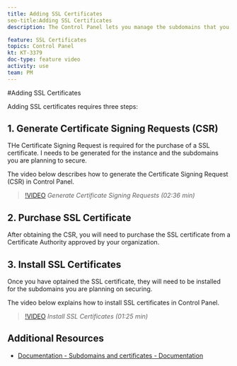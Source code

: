 ```yaml
---
title: Adding SSL Certificates
seo-title:Adding SSL Certificates
description: The Control Panel lets you manage the subdomains that you delegated to Adobe Campaign. You can view your subdomains, as well as request renewal of their certificates.

feature: SSL Certificates
topics: Control Panel
kt: KT-3379
doc-type: feature video
activity: use
team: PM
---
```


#Adding SSL Certificates

Adding SSL certificates requires three steps:

## 1. Generate Certificate Signing Requests (CSR)

THe Certificate Signing Request is required for the purchase of a SSL certificate. I needs to be generated for the instance and the subdomains you are planning to secure.

 The video below describes how to generate the Certificate Signing Request (CSR) in Control Panel. 

>[!VIDEO](https://video.tv.adobe.com/v/31317?quality=12)
*Generate Certificate Signing Requests (02:36 min)*

## 2. Purchase SSL Certificate

After obtaining the CSR, you will need to purchase the SSL certificate from a Certificate Authority approved by your organization.

## 3. Install SSL Certificates

Once you have optained the SSL certificate, they will need to be installed for the subdomains you are planning on securing. 

The video below explains how to install SSL certificates in Control Panel.  

>[!VIDEO](https://video.tv.adobe.com/v/31166?quality=12)
*Install SSL Certificates (01:25 min)*

## Additional Resources

* [Documentation - Subdomains and certificates - Documentation](https://helpx.adobe.com/campaign/kb/control-panel-subdomains-certificates.html)
